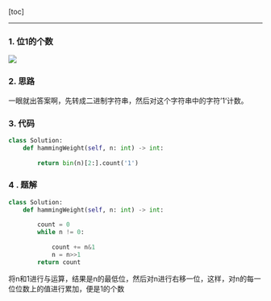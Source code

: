 [toc]

---

### 1. 位1的个数

![](https://i.loli.net/2019/12/24/4rlHSe1Vqxa5zo6.jpg)

### 2. 思路

一眼就出答案啊，先转成二进制字符串，然后对这个字符串中的字符’1‘计数。

### 3. 代码

```python
class Solution:
    def hammingWeight(self, n: int) -> int:
        
        return bin(n)[2:].count('1')

```



### 4 . 题解

```python
class Solution:
    def hammingWeight(self, n: int) -> int:
        
        count = 0
        while n != 0:
            
            count += n&1
            n = n>>1
        return count
```



将n和1进行与运算，结果是n的最低位，然后对n进行右移一位，这样，对n的每一位位数上的值进行累加，便是1的个数